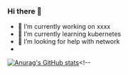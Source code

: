 ### Hi there 👋
- 🔭 I’m currently working on xxxx
- 🌱 I’m currently learning kubernetes
- 🤔 I’m looking for help with network
- 
[![Anurag's GitHub stats](https://github-readme-stats.vercel.app/api?username=sunkai-XDD)](https://github.com/anuraghazra/github-readme-stats)<!--
